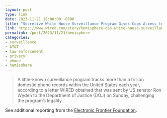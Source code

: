 ```yaml
---
layout: post
type: link
date: 2023-11-21 18:00:00 -0700
title: "Secretive White House Surveillance Program Gives Cops Access to Trillions of US Phone Records"
link: https://www.wired.com/story/hemisphere-das-white-house-surveillance-trillions-us-call-records/
permalink: /post/2023/11/21/hemisphere
categories: 
- surveillance
- AT&T
- law enforcement
- privacy
- phone
- hemisphere
---
```

<blockquote> A little-known surveillance program tracks more than a trillion domestic phone records within the United States each year, according to a letter WIRED obtained that was sent by US senator Ron Wyden to the Department of Justice (DOJ) on Sunday, challenging the program’s legality.</blockquote>
See additional reporting from the <a href="https://www.eff.org/cases/hemisphere">Electronic Frontier Foundation</a>. 
